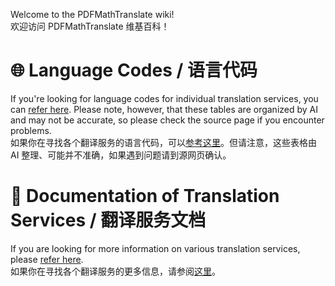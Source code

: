 Welcome to the PDFMathTranslate wiki!  
欢迎访问 PDFMathTranslate 维基百科！

# 🌐 Language Codes / 语言代码
If you're looking for language codes for individual translation services, you can [refer here](https://github.com/PDFMathTranslate/PDFMathTranslate-next/wiki/Language-Codes----%E8%AF%AD%E8%A8%80%E4%BB%A3%E7%A0%81). Please note, however, that these tables are organized by AI and may not be accurate, so please check the source page if you encounter problems.  
如果你在寻找各个翻译服务的语言代码，可以[参考这里](https://github.com/PDFMathTranslate/PDFMathTranslate-next/wiki/Language-Codes----%E8%AF%AD%E8%A8%80%E4%BB%A3%E7%A0%81)。但请注意，这些表格由 AI 整理、可能并不准确，如果遇到问题请到源网页确认。

# 📄 Documentation of Translation Services / 翻译服务文档
If you are looking for more information on various translation services, please [refer here](https://github.com/PDFMathTranslate/PDFMathTranslate-next/wiki/Documentation-of-Translation-Services----%E7%BF%BB%E8%AF%91%E6%9C%8D%E5%8A%A1%E6%96%87%E6%A1%A3).  
如果你在寻找各个翻译服务的更多信息，请参阅[这里](https://github.com/PDFMathTranslate/PDFMathTranslate-next/wiki/Documentation-of-Translation-Services----%E7%BF%BB%E8%AF%91%E6%9C%8D%E5%8A%A1%E6%96%87%E6%A1%A3)。
